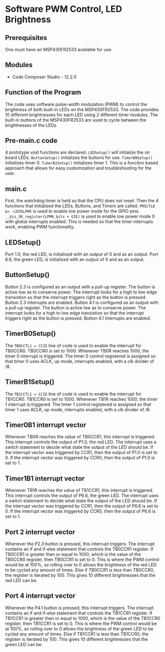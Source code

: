 # Software PWM Control, LED Brightness

 
## Prerequisites 
One must have an MSP430FR2533 available for use. 
 
## Modules 
* Code Composer Studio - 12.2.0  
 
## Function of the Program 
The code uses software pulse-width modulation (PWM) to control the brightness of both built-in LEDs
on the MSP430FR2533. The code provides 10 different brightnesses for each LED using 2 different 
timer modules. The built-in buttons of the MSP430FR2533 are used to cycle between the brightnesses of
the LEDs. 
## Pre-main.c code 
4 prototype void functions are declared. `LEDSetup()` will initialize the on board LEDs.
`ButtonSetup()` initializes the buttons for use. `TimerB0Setup()` initializes timer 0. `TimerB1Setup()`
initializes timer 1. This is a funciton based approach that allows for easy customization and 
troubleshooting for the user. 
## main.c 
First, the watchdog timer is held so that the CPU does not reset. Then the 4 functions that initialized
the LEDs, Buttons, and Timers are called. `PM5CTL0 &= ~LOCKLPM5` is used to enable low power mode
for the GPIO pins. `__bis_SR_register(LPM0_bits + GIE)` is used to enable low power mode 0 with
global interrupts enabled. This is needed so that the timer interrupts work, enabling PWM functionality. 

## LEDSetup()
Port 1.0, the red LED, is initialized with an output of 0 and as an output. Port 6.6, the green
LED, is initialized with an output of 0 and as an output. 
## ButtonSetup()
Button 2.3 is configured as an output with a pull-up register. The button is active low as to conserve 
power. The interrupt looks for a high to low edge transistion so that the interrupt triggers right as
the button is pressed. Button 2.3 interrupts are enabled. 
Button 4.1 is configured as an output with a pull-up register. The button is active low as to conserve 
power. The interrupt looks for a high to low edge transistion so that the interrupt triggers right as
the button is pressed. Button 4.1 interrupts are enabled. 
 
## TimerB0Setup()
The `TB0CCTL1 = CCIE` line of code is used to enable the interrupt for TB0CCR0.
TB0CCR0 is set to 1000. Whenever TB0R reaches 1000, the timer 0 interrupt is triggered.
The timer 0 control registered is assigned so that timer 0 uses ACLK, up mode, interrupts enabled, with a clk divider of /8.

## TimerB1Setup()
The `TB1CCTL1 = CCIE` line of code is used to enable the interrupt for TB1CCR0.
TB1CCR0 is set to 1000. Whenever TB1R reaches 1000, the timer 1 interrupt is triggered.
The timer 1 control registered is assigned so that timer 1 uses ACLK, up mode, interrupts enabled, with a clk divider of /8.

## Timer0B1 interrupt vector
Whenever TB0R reaches the value of TB0CCR1, this interrupt is triggered. This interrupt controls the output of P1.0, the red LED. 
The interrupt uses a switch statement to decide what state the output of the LED should be.
If the interrupt vector was triggered by CCR1, then the output of P1.0 is set to 0. 
If the interrupt vector was triggered by CCR0, then the output of P1.0 is set to 1. 

## Timer1B1 interrupt vector
Whenever TB1R reaches the value of TB1CCR1, this interrupt is triggered. This interrupt controls the output of P6.6, the green LED. 
The interrupt uses a switch statement to decide what state the output of the LED should be.
If the interrupt vector was triggered by CCR1, then the output of P6.6 is set to 0. 
If the interrupt vector was triggered by CCR0, then the output of P6.6 is set to 1. 

## Port 2 interrupt vector
Whenever the P2.3 button is pressed, this interrupt triggers. 
The interrupt contains an if and if-else statement that controls the TB0CCR1 register. 
If TB0CCR1 is greater than or equal to 1000, which is the value of the TB0CCR0 register, 
then TB0CCR1 is set to 0. This is where the PWM control would be at 100%, so rolling over to 
0 allows the brightness of the red LED to be cycled any amount of times. 
Else if TB0CCR1 is less than TB0CCR0, the register is iterated by 100. This gives 10 different brightnesses
that the red LED can be. 
## Port 4 interrupt vector
Whenever the P4.1 button is pressed, this interrupt triggers. 
The interrupt contains an if and if-else statement that controls the TB1CCR1 register. 
If TB1CCR1 is greater than or equal to 1000, which is the value of the TB1CCR0 register, 
then TB1CCR1 is set to 0. This is where the PWM control would be at 100%, so rolling over to 
0 allows the brightness of the green LED to be cycled any amount of times. 
Else if TB1CCR1 is less than TB1CCR0, the register is iterated by 100. This gives 10 different brightnesses
that the green LED can be.



